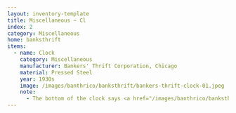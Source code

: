```yaml
---
layout: inventory-template
title: Miscellaneous ~ Cl
index: 2
category: Miscellaneous
home: banksthrift
items:
  - name: Clock
    category: Miscellaneous
    manufacturer: Bankers' Thrift Corporation, Chicago
    material: Pressed Steel
    year: 1930s
    image: /images/banthrico/banksthrift/bankers-thrift-clock-01.jpeg
    note: 
      - The bottom of the clock says <a href="/images/banthrico/banksthrift/bankers-thrift-clock-03.jpeg" data-lightbox="1924-ad">"PAT. PEND. B. T. CORP. CHGO"</a>
---
```

